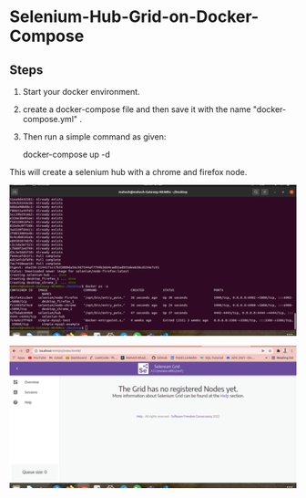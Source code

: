 # Selenium-Hub-Grid-on-Docker-Compose

## Steps

1. Start your docker environment.

2. create a docker-compose file and then save it with the name "docker-compose.yml" .

3. Then run a simple command as given:

   docker-compose up -d 

  This will create a selenium hub with a chrome and firefox node.

![](./1.png)

![](./2.png)






